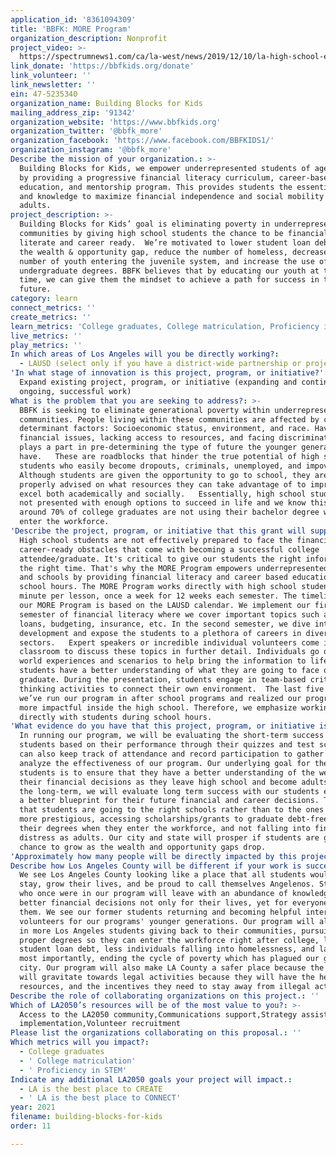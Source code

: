 ```yaml
---
application_id: '8361094309'
title: 'BBFK: MORE Program'
organization_description: Nonprofit
project_video: >-
  https://spectrumnews1.com/ca/la-west/news/2019/12/10/la-high-school-equipping-students-with-personal-finance-skills
link_donate: 'https://bbfkids.org/donate'
link_volunteer: ''
link_newsletter: ''
ein: 47-5235340
organization_name: Building Blocks for Kids
mailing_address_zip: '91342'
organization_website: 'https://www.bbfkids.org'
organization_twitter: '@bbfk_more'
organization_facebook: 'https://www.facebook.com/BBFKIDS1/'
organization_instagram: '@bbfk_more'
Describe the mission of your organization.: >-
  Building Blocks for Kids, we empower underrepresented students of ages 13-24
  by providing a progressive financial literacy curriculum, career-based
  education, and mentorship program. This provides students the essential tools
  and knowledge to maximize financial independence and social mobility as
  adults.  
project_description: >-
  Building Blocks for Kids’ goal is eliminating poverty in underrepresented LA
  communities by giving high school students the chance to be financially
  literate and career ready.  We’re motivated to lower student loan debt, shrink
  the wealth & opportunity gap, reduce the number of homeless, decrease the
  number of youth entering the juvenile system, and increase the use of
  undergraduate degrees. BBFK believes that by educating our youth at the right
  time, we can give them the mindset to achieve a path for success in the
  future.
category: learn
connect_metrics: ''
create_metrics: ''
learn_metrics: 'College graduates, College matriculation, Proficiency in STEM'
live_metrics: ''
play_metrics: ''
In which areas of Los Angeles will you be directly working?:
  - LAUSD (select only if you have a district-wide partnership or project)
'In what stage of innovation is this project, program, or initiative?': >-
  Expand existing project, program, or initiative (expanding and continuing
  ongoing, successful work)
What is the problem that you are seeking to address?: >-
  BBFK is seeking to eliminate generational poverty within underrepresented
  communities. People living within these communities are affected by certain
  determinant factors: Socioeconomic status, environment, and race. Having
  financial issues, lacking access to resources, and facing discrimination,
  plays a part in pre-determining the type of future the younger generation will
  have.   These are roadblocks that hinder the true potential of high school
  students who easily become dropouts, criminals, unemployed, and impoverished.
  Although students are given the opportunity to go to school, they are not
  properly advised on what resources they can take advantage of to improve and
  excel both academically and socially.   Essentially, high school students are
  not presented with enough options to succeed in life and we know this when
  around 70% of college graduates are not using their bachelor degree when they
  enter the workforce.  
'Describe the project, program, or initiative that this grant will support to address the problem identified.': >-
  High school students are not effectively prepared to face the financial and
  career-ready obstacles that come with becoming a successful college
  attendee/graduate. It's critical to give our students the right information at
  the right time. That's why the MORE Program empowers underrepresented students
  and schools by providing financial literacy and career based education during
  school hours. The MORE Program works directly with high school students for 40
  minute per lesson, once a week for 12 weeks each semester. The timeline for
  our MORE Program is based on the LAUSD calendar. We implement our first
  semester of financial literacy where we cover important topics such as taxes,
  loans, budgeting, insurance, etc. In the second semester, we dive into career
  development and expose the students to a plethora of careers in diverse
  sectors.   Expert speakers or incredible individual volunteers come into the
  classroom to discuss these topics in further detail. Individuals go over real
  world experiences and scenarios to help bring the information to life so that
  students have a better understanding of what they are going to face once they
  graduate. During the presentation, students engage in team-based critical
  thinking activities to connect their own environment.  The last five years
  we’ve run our program in after school programs and realized our program is
  more impactful inside the high school. Therefore, we emphasize working
  directly with students during school hours. 
'What evidence do you have that this project, program, or initiative is or will be successful, and how will you define and measure success?': >-
  In running our program, we will be evaluating the short-term success of
  students based on their performance through their quizzes and test scores. We
  can also keep track of attendance and record participation to gather data to
  analyze the effectiveness of our program. Our underlying goal for these
  students is to ensure that they have a better understanding of the weight of
  their financial decisions as they leave high school and become adults.   In
  the long-term, we will evaluate long term success with our students executing
  a better blueprint for their future financial and career decisions. This means
  that students are going to the right schools rather than to the ones that are
  more prestigious, accessing scholarships/grants to graduate debt-free, using
  their degrees when they enter the workforce, and not falling into financial
  distress as adults. Our city and state will prosper if students are given the
  chance to grow as the wealth and opportunity gaps drop. 
'Approximately how many people will be directly impacted by this project, program, or initiative?': '152'
Describe how Los Angeles County will be different if your work is successful.: >-
  We see Los Angeles County looking like a place that all students would want to
  stay, grow their lives, and be proud to call themselves Angelenos. Students
  who once were in our program will leave with an abundance of knowledge to make
  better financial decisions not only for their lives, yet for everyone around
  them. We see our former students returning and becoming helpful interns or
  volunteers for our programs' younger generations. Our program will also result
  in more Los Angeles students giving back to their communities, pursuing the
  proper degrees so they can enter the workforce right after college, less
  student loan debt, less individuals falling into homelessness, and lastly, but
  most importantly, ending the cycle of poverty which has plagued our great
  city. Our program will also make LA County a safer place because the students
  will gravitate towards legal activities because they will have the help,
  resources, and the incentives they need to stay away from illegal activities.
Describe the role of collaborating organizations on this project.: ''
Which of LA2050’s resources will be of the most value to you?: >-
  Access to the LA2050 community,Communications support,Strategy assistance and
  implementation,Volunteer recruitment
Please list the organizations collaborating on this proposal.: ''
Which metrics will you impact?:
  - College graduates
  - ' College matriculation'
  - ' Proficiency in STEM'
Indicate any additional LA2050 goals your project will impact.:
  - LA is the best place to CREATE
  - ' LA is the best place to CONNECT'
year: 2021
filename: building-blocks-for-kids
order: 11

---
```

